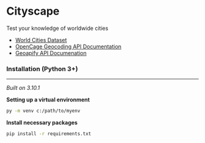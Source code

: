 # Cityscape
Test your knowledge of worldwide cities

* [World Cities Dataset](https://www.kaggle.com/juanmah/world-cities)
* [OpenCage Geocoding API Documentation](https://opencagedata.com/api)
* [Geoapify API Documenation](https://apidocs.geoapify.com/)

### Installation (Python 3+)
---

*Built on 3.10.1*

**Setting up a virtual environment**

```bash
py -m venv c:/path/to/myenv
```

**Install necessary packages**

```bash
pip install -r requirements.txt
```

